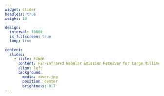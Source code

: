 ```yaml
---
widget: slider
headless: true
weight: 10

design:
  interval: 10000
  is_fullscreen: true
  loop: true

content:
  slides:
    - title: FINER
      content: Far-infrared Nebular Emission Receiver for Large Millimeter Telescope
      align: left
      background:
        media: cover.jpg
        position: center
        brightness: 0.7
---
```

